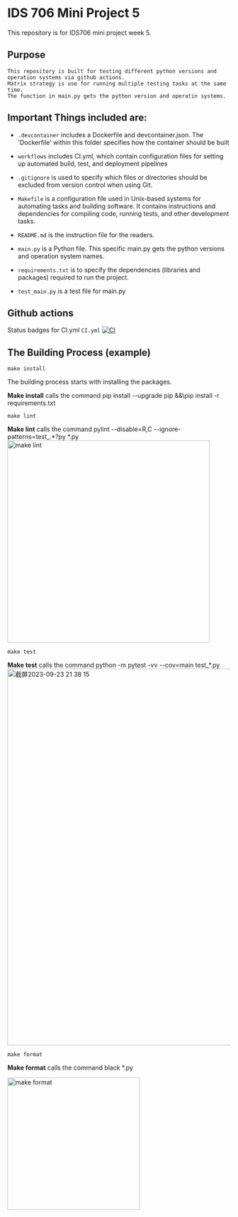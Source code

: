 # IDS 706 Mini Project 5

This repository is for IDS706 mini project week 5. 

## Purpose 
    This repository is built for testing different python versions and operation systems via github actions. 
    Matrix strategy is use for running multiple testing tasks at the same time. 
    The function in main.py gets the python version and operatin systems. 
    
## Important Things included are:
- ``.devcontainer`` includes a Dockerfile and devcontainer.json.
                The 'Dockerfile' within this folder specifies how the container should be built

- ``workflows`` includes CI.yml, which contain configuration files for setting up automated build, test, and deployment pipelines

- ``.gitignore`` is used to specify which files or directories should be excluded from version control when using Git.

- ``Makefile`` is a configuration file used in Unix-based systems for automating tasks and building software. It contains instructions and dependencies for compiling code, running tests, and other development tasks.

- ``README.md`` is the instruction file for the readers.

- ``main.py`` is a Python file. This specific main.py gets the python versions and operation system names. 

- ``requirements.txt`` is to specify the dependencies (libraries and packages) required to run the project.

- ``test_main.py`` is a test file for main.py

## Github actions
Status badges for CI.yml
`CI.yml`
[![CI](https://github.com/nogibjj/Kelly_Tong_miniproject4/actions/workflows/CI.yml/badge.svg)](https://github.com/nogibjj/Kelly_Tong_miniproject4/actions/workflows/CI.yml)

## The Building Process (example) 

`make install`

The building process starts with installing the packages. 

**Make install** calls the command pip install --upgrade pip &&\pip install -r requirements.txt

`make lint`

**Make lint** calls the command pylint --disable=R,C --ignore-patterns=test_.*?py *.py
<img width="457" alt="make lint" src="https://github.com/Kelly0604/miniproject2/assets/142815940/39a19764-a6cc-4eaa-977f-7433b8915dad">

`make test`

**Make test** calls the command python -m pytest -vv --cov=main test_*.py
<img width="851" alt="截屏2023-09-23 21 38 15" src="https://github.com/nogibjj/Kelly_Tong_miniproject4/assets/142815940/e1e570b5-f7b8-4cf3-b9e4-073e91611716">

`make format`

**Make format** calls the command black *.py

<img width="299" alt="make format" src="https://github.com/Kelly0604/miniproject2/assets/142815940/41df08ca-d8f7-4b62-b88b-1f39f1a7d858">
